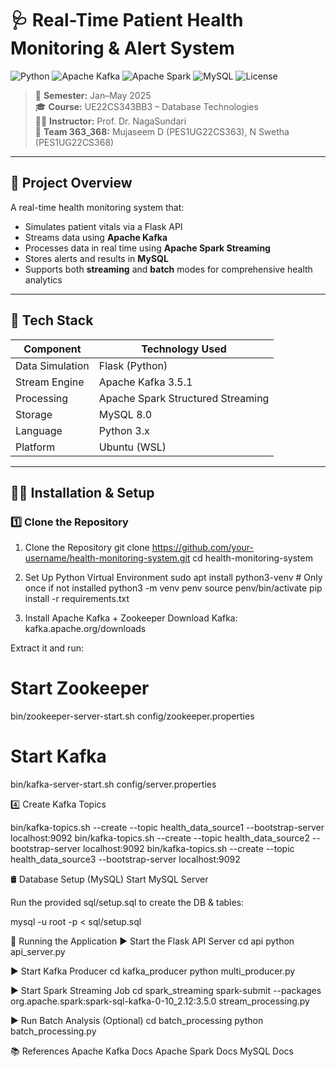 # 🩺 Real-Time Patient Health Monitoring & Alert System

![Python](https://img.shields.io/badge/Python-3.x-blue?logo=python)
![Apache Kafka](https://img.shields.io/badge/Kafka-3.5.1-black?logo=apache-kafka)
![Apache Spark](https://img.shields.io/badge/Spark-3.5.1-orange?logo=apachespark)
![MySQL](https://img.shields.io/badge/MySQL-8.0-blue?logo=mysql)
![License](https://img.shields.io/badge/License-MIT-green)

> 📅 **Semester:** Jan–May 2025  
> 🎓 **Course:** UE22CS343BB3 – Database Technologies  
> 👨‍🏫 **Instructor:** Prof. Dr. NagaSundari  
> 👥 **Team 363_368:** Mujaseem D (PES1UG22CS363), N Swetha (PES1UG22CS368)

---

## 📌 Project Overview

A real-time health monitoring system that:

- Simulates patient vitals via a Flask API
- Streams data using **Apache Kafka**
- Processes data in real time using **Apache Spark Streaming**
- Stores alerts and results in **MySQL**
- Supports both **streaming** and **batch** modes for comprehensive health analytics

---

## 🧰 Tech Stack

| Component       | Technology Used                  |
|----------------|----------------------------------|
| Data Simulation| Flask (Python)                   |
| Stream Engine  | Apache Kafka 3.5.1               |
| Processing     | Apache Spark Structured Streaming|
| Storage        | MySQL 8.0                        |
| Language       | Python 3.x                       |
| Platform       | Ubuntu (WSL)                     |

---

## 🧑‍💻 Installation & Setup

### 1️⃣ Clone the Repository


1. Clone the Repository
git clone https://github.com/your-username/health-monitoring-system.git
cd health-monitoring-system


2. Set Up Python Virtual Environment
sudo apt install python3-venv  # Only once if not installed
python3 -m venv penv
source penv/bin/activate
pip install -r requirements.txt

3. Install Apache Kafka + Zookeeper
Download Kafka: kafka.apache.org/downloads

Extract it and run:
# Start Zookeeper
bin/zookeeper-server-start.sh config/zookeeper.properties

# Start Kafka
bin/kafka-server-start.sh config/server.properties

4️⃣ Create Kafka Topics

bin/kafka-topics.sh --create --topic health_data_source1 --bootstrap-server localhost:9092
bin/kafka-topics.sh --create --topic health_data_source2 --bootstrap-server localhost:9092
bin/kafka-topics.sh --create --topic health_data_source3 --bootstrap-server localhost:9092

🛢️ Database Setup (MySQL)
Start MySQL Server

Run the provided sql/setup.sql to create the DB & tables:

mysql -u root -p < sql/setup.sql

🚀 Running the Application
▶️ Start the Flask API Server
cd api
python api_server.py

▶️ Start Kafka Producer
cd kafka_producer
python multi_producer.py

▶️ Start Spark Streaming Job
cd spark_streaming
spark-submit --packages org.apache.spark:spark-sql-kafka-0-10_2.12:3.5.0 stream_processing.py

▶️ Run Batch Analysis (Optional)
cd batch_processing
python batch_processing.py


📚 References
Apache Kafka Docs
Apache Spark Docs
MySQL Docs



